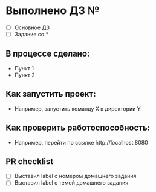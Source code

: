 # Выполнено ДЗ №

 - [ ] Основное ДЗ
 - [ ] Задание со *

## В процессе сделано:

 - Пункт 1
 - Пункт 2

## Как запустить проект:

 - Например, запустить команду X в директории Y

## Как проверить работоспособность:

 - Например, перейти по ссылке http://localhost:8080

## PR checklist

 - [ ] Выставил label с номером домашнего задания
 - [ ] Выставил label с темой домашнего задания
